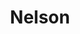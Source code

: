 ---
title: "Nelson"
summary: "Band featuring and based around Matthew and Gunnar, the sons of the teen idol TV star, singer-musician, ."
image: "nelson.jpg"
---